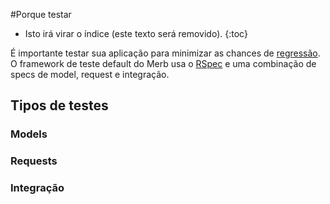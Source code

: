 #Porque testar

* Isto irá virar o índice (este texto será removido).
{:toc}

É importante testar sua aplicação para minimizar as chances de [regressão][].
O framework de teste default do Merb usa o [RSpec][] e uma combinação de specs
de model, request e integração.

## Tipos de testes

### Models

### Requests

### Integração


<!-- Links -->
[regressão]:          http://pt.wikipedia.org/wiki/Teste_de_regress%C3%A3o
[RSpec]:              http://rspec.info/
